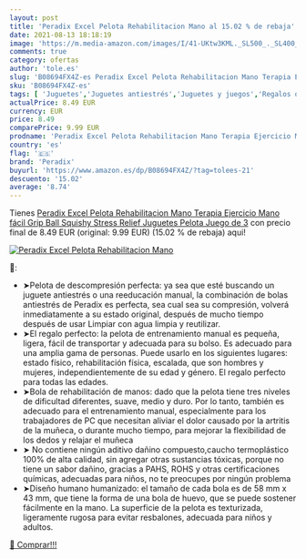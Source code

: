 ```yaml
---
layout: post
title: 'Peradix Excel Pelota Rehabilitacion Mano al 15.02 % de rebaja'
date: 2021-08-13 18:18:19
image: 'https://m.media-amazon.com/images/I/41-UKtw3KML._SL500_._SL400_.jpg'
comments: true
category: ofertas
author: 'tole.es'
slug: 'B08694FX4Z-es Peradix Excel Pelota Rehabilitacion Mano Terapia Ejercicio...'
sku: 'B08694FX4Z-es'
tags: [ 'Juguetes','Juguetes antiestrés','Juguetes y juegos','Regalos originales y de broma','juguetes','peradix', ]
actualPrice: 8.49 EUR
currency: EUR
price: 8.49
comparePrice: 9.99 EUR
prodname: 'Peradix Excel Pelota Rehabilitacion Mano Terapia Ejercicio Mano fácil Grip Ball  Squishy Stress Relief Juguetes Pelota  Juego de 3'
country: 'es'
flag: '🇪🇸'
brand: 'Peradix'
buyurl: 'https://www.amazon.es/dp/B08694FX4Z/?tag=tolees-21'
descuento: '15.02'
average: '8.74'
---
```


Tienes [Peradix Excel Pelota Rehabilitacion Mano Terapia Ejercicio Mano fácil Grip Ball  Squishy Stress Relief Juguetes Pelota  Juego de 3](https://www.amazon.es/dp/B08694FX4Z/?tag=tolees-21) con precio final de  8.49 EUR (original: 9.99 EUR) (15.02 %  de rebaja) aqui!

[![Peradix Excel Pelota Rehabilitacion Mano](https://m.media-amazon.com/images/I/41-UKtw3KML._SL500_._SL400_.jpg)](https://www.amazon.es/dp/B08694FX4Z/?tag=tolees-21)

🔎:

- ➤Pelota de descompresión perfecta: ya sea que esté buscando un juguete antiestrés o una reeducación manual, la combinación de bolas antiestrés de Peradix es perfecta, sea cual sea su compresión, volverá inmediatamente a su estado original, después de mucho tiempo después de usar Limpiar con agua limpia y reutilizar.
- ➤El regalo perfecto: la pelota de entrenamiento manual es pequeña, ligera, fácil de transportar y adecuada para su bolso. Es adecuado para una amplia gama de personas. Puede usarlo en los siguientes lugares: estado físico, rehabilitación física, escalada, que son hombres y mujeres, independientemente de su edad y género. El regalo perfecto para todas las edades.
- ➤Bola de rehabilitación de manos: dado que la pelota tiene tres niveles de dificultad diferentes, suave, medio y duro. Por lo tanto, también es adecuado para el entrenamiento manual, especialmente para los trabajadores de PC que necesitan aliviar el dolor causado por la artritis de la muñeca, o durante mucho tiempo, para mejorar la flexibilidad de los dedos y relajar el muñeca
- ➤ No contiene ningún aditivo dañino compuesto,caucho termoplástico 100% de alta calidad, sin agregar otras sustancias tóxicas, porque no tiene un sabor dañino, gracias a PAHS, ROHS y otras certificaciones químicas, adecuadas para niños, no te preocupes por ningún problema
- ➤Diseño humano humanizado: el tamaño de cada bola es de 58 mm x 43 mm, que tiene la forma de una bola de huevo, que se puede sostener fácilmente en la mano. La superficie de la pelota es texturizada, ligeramente rugosa para evitar resbalones, adecuada para niños y adultos.

[🛒 Comprar!!!](https://www.amazon.es/dp/B08694FX4Z/?tag=tolees-21)
